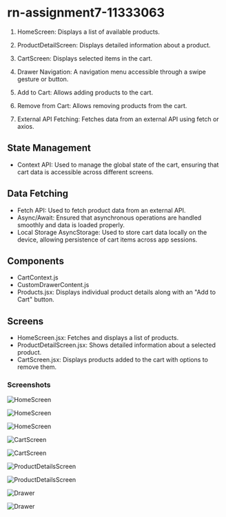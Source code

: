 # rn-assignment7-11333063

1. HomeScreen: Displays a list of available products.

2. ProductDetailScreen: Displays detailed information about a product.

3. CartScreen: Displays selected items in the cart.

4. Drawer Navigation: A navigation menu accessible through a swipe gesture or button.

5. Add to Cart: Allows adding products to the cart.

6. Remove from Cart: Allows removing products from the cart.

7. External API Fetching: Fetches data from an external API using fetch or axios.

## State Management
- Context API: Used to manage the global state of the cart, ensuring that cart data is accessible across different screens.

## Data Fetching
- Fetch API: Used to fetch product data from an external API.
- Async/Await: Ensured that asynchronous operations are handled smoothly and data is loaded properly.
- Local Storage
AsyncStorage: Used to store cart data locally on the device, allowing persistence of cart items across app sessions.

## Components
- CartContext.js
- CustomDrawerContent.js
- Products.jsx: Displays individual product details along with an "Add to Cart" button.

## Screens
- HomeScreen.jsx: Fetches and displays a list of products.
- ProductDetailScreen.jsx: Shows detailed information about a selected product.
- CartScreen.jsx: Displays products added to the cart with options to remove them.


### Screenshots
![HomeScreen](assignment7/assets/images/Home1.jpg)

![HomeScreen](assignment7/assets/images/Home2.jpg)

![HomeScreen](assignment7/assets/images/Home3.jpg)

![CartScreen](assignment7/assets/images/Cart1.jpg)

![CartScreen](assignment7/assets/images/Cart2.jpg)

![ProductDetailsScreen](assignment7/assets/images/ProductScreen.jpg)

![ProductDetailsScreen](assignment7/assets/images/ProductScreen2.jpg)

![Drawer](assignment7/assets/images/Drawer1.jpg)

![Drawer](assignment7/assets/images/Drawer2.jpg)